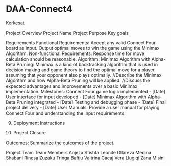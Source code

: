 
# DAA-Connect4
Kerkesat

Project Overview
	Project Name
	Project Purpose
	Key goals

Requirements
	Functional Requirements:
		Accept any valid Connect Four board as input.
		Output optimal moves to win the game using the Minimax Algorithm.
	Non-functional Requirements:
		Response time for move calculation should be reasonable.
Algorithm:
	Minimax Algorithm with Alpha-Beta Pruning:
	Minimax is a kind of backtracking algorithm that is used in decision making and game theory to find the optimal move for a player, assuming that your opponent also plays optimally.
	//Describe the Minimax Algorithm and how Alpha-Beta Pruning will be applied.
	//Discuss the expected advantages and improvements over a basic Minimax implementation.
Milestones:
	Connect Four game logic implemented - [Date]
	User interface for input developed - [Date]
	Minimax Algorithm with Alpha-Beta Pruning integrated - [Date]
	Testing and debugging phase - [Date]
	Final project delivery - [Date]
User Manuals:
	Provide a user manual for playing Connect Four and understanding the input requirements.

9. Deployment Instructions

13. Project Closure

Outcomes:
	Summarize the outcomes of the project.

Project Team
	Team Members
	Anjeza Sfishta
	Leonite Gllareva
	Medina Shabani
	Rinesa Zuzaku
	Tringa Baftiu
	Valtrina Cacaj
	Vera Llugiqi
	Zana Misini
